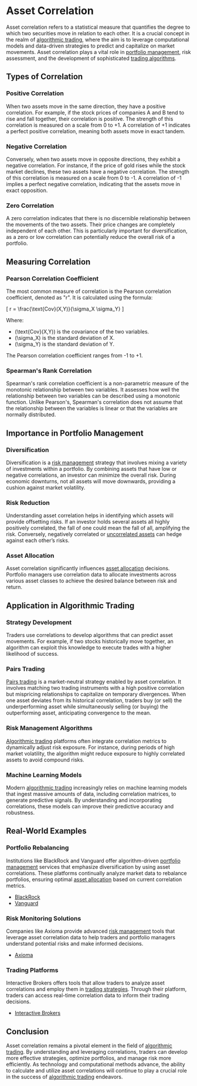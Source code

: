 # Asset Correlation

Asset correlation refers to a statistical measure that quantifies the degree to which two securities move in relation to each other. It is a crucial concept in the realm of [algorithmic trading](../a/algorithmic_trading.md), where the aim is to leverage computational models and data-driven strategies to predict and capitalize on market movements. Asset correlation plays a vital role in [portfolio management](../p/portfolio_management.md), risk assessment, and the development of sophisticated [trading algorithms](../t/trading_algorithms.md).

## Types of Correlation

### Positive Correlation
When two assets move in the same direction, they have a positive correlation. For example, if the stock prices of companies A and B tend to rise and fall together, their correlation is positive. The strength of this correlation is measured on a scale from 0 to +1. A correlation of +1 indicates a perfect positive correlation, meaning both assets move in exact tandem.

### Negative Correlation
Conversely, when two assets move in opposite directions, they exhibit a negative correlation. For instance, if the price of gold rises while the stock market declines, these two assets have a negative correlation. The strength of this correlation is measured on a scale from 0 to -1. A correlation of -1 implies a perfect negative correlation, indicating that the assets move in exact opposition.

### Zero Correlation
A zero correlation indicates that there is no discernible relationship between the movements of the two assets. Their price changes are completely independent of each other. This is particularly important for diversification, as a zero or low correlation can potentially reduce the overall risk of a portfolio.

## Measuring Correlation

### Pearson Correlation Coefficient
The most common measure of correlation is the Pearson correlation coefficient, denoted as "r". It is calculated using the formula:

\[ r = \frac{\text{Cov}(X,Y)}{\sigma_X \sigma_Y} \]

Where:
- \(\text{Cov}(X,Y)\) is the covariance of the two variables.
- \(\sigma_X\) is the standard deviation of X.
- \(\sigma_Y\) is the standard deviation of Y.

The Pearson correlation coefficient ranges from -1 to +1.

### Spearman's Rank Correlation
Spearman's rank correlation coefficient is a non-parametric measure of the monotonic relationship between two variables. It assesses how well the relationship between two variables can be described using a monotonic function. Unlike Pearson's, Spearman's correlation does not assume that the relationship between the variables is linear or that the variables are normally distributed.

## Importance in Portfolio Management

### Diversification
Diversification is a [risk management](../r/risk_management.md) strategy that involves mixing a variety of investments within a portfolio. By combining assets that have low or negative correlations, an investor can minimize the overall risk. During economic downturns, not all assets will move downwards, providing a cushion against market volatility.

### Risk Reduction
Understanding asset correlation helps in identifying which assets will provide offsetting risks. If an investor holds several assets all highly positively correlated, the fall of one could mean the fall of all, amplifying the risk. Conversely, negatively correlated or [uncorrelated assets](../u/uncorrelated_assets.md) can hedge against each other’s risks.

### Asset Allocation
Asset correlation significantly influences [asset allocation](../a/asset_allocation.md) decisions. Portfolio managers use correlation data to allocate investments across various asset classes to achieve the desired balance between risk and return.

## Application in Algorithmic Trading

### Strategy Development
Traders use correlations to develop algorithms that can predict asset movements. For example, if two stocks historically move together, an algorithm can exploit this knowledge to execute trades with a higher likelihood of success.

### Pairs Trading
[Pairs trading](../p/pairs_trading.md) is a market-neutral strategy enabled by asset correlation. It involves matching two trading instruments with a high positive correlation but mispricing relationships to capitalize on temporary divergences. When one asset deviates from its historical correlation, traders buy (or sell) the underperforming asset while simultaneously selling (or buying) the outperforming asset, anticipating convergence to the mean.

### Risk Management Algorithms
[Algorithmic trading](../a/algorithmic_trading.md) platforms often integrate correlation metrics to dynamically adjust risk exposure. For instance, during periods of high market volatility, the algorithm might reduce exposure to highly correlated assets to avoid compound risks.

### Machine Learning Models
Modern [algorithmic trading](../a/algorithmic_trading.md) increasingly relies on machine learning models that ingest massive amounts of data, including correlation matrices, to generate predictive signals. By understanding and incorporating correlations, these models can improve their predictive accuracy and robustness.

## Real-World Examples

### Portfolio Rebalancing
Institutions like BlackRock and Vanguard offer algorithm-driven [portfolio management](../p/portfolio_management.md) services that emphasize diversification by using asset correlations. These platforms continually analyze market data to rebalance portfolios, ensuring optimal [asset allocation](../a/asset_allocation.md) based on current correlation metrics.

- [BlackRock](https://www.blackrock.com)
- [Vanguard](https://www.vanguard.com)

### Risk Monitoring Solutions
Companies like Axioma provide advanced [risk management](../r/risk_management.md) tools that leverage asset correlation data to help traders and portfolio managers understand potential risks and make informed decisions.

- [Axioma](https://www.axioma.com)

### Trading Platforms
Interactive Brokers offers tools that allow traders to analyze asset correlations and employ them in [trading strategies](../t/trading_strategies.md). Through their platform, traders can access real-time correlation data to inform their trading decisions.

- [Interactive Brokers](https://www.interactivebrokers.com)

## Conclusion

Asset correlation remains a pivotal element in the field of [algorithmic trading](../a/algorithmic_trading.md). By understanding and leveraging correlations, traders can develop more effective strategies, optimize portfolios, and manage risk more efficiently. As technology and computational methods advance, the ability to calculate and utilize asset correlations will continue to play a crucial role in the success of [algorithmic trading](../a/algorithmic_trading.md) endeavors.